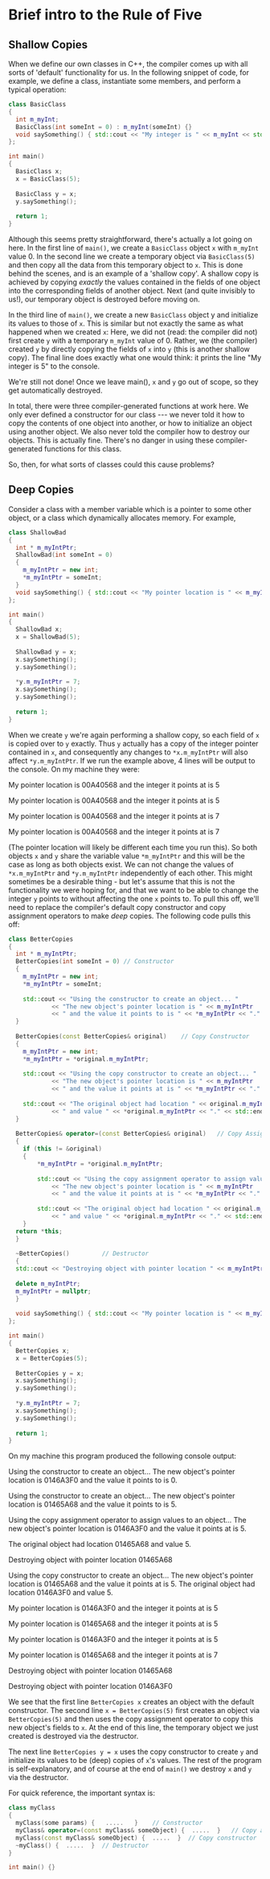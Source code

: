 # Brief intro to the Rule of Five

## Shallow Copies

When we define our own classes in C++, the compiler comes up with all sorts of 'default' functionality for us.  In the following snippet of code, for example, we define a class, instantiate some members, and perform a typical operation:

```C++
class BasicClass
{
  int m_myInt;
  BasicClass(int someInt = 0) : m_myInt(someInt) {}
  void saySomething() { std::cout << "My integer is " << m_myInt << std::endl; }
};

int main() 
{
  BasicClass x;  
  x = BasicClass(5);
 
  BasicClass y = x;  
  y.saySomething();
  
  return 1;
}
```

Although this seems pretty straightforward, there's actually a lot going on here.  In the first line of ```main()```, we create a ```BasicClass``` object ```x``` with ```m_myInt``` value 0.  In the second line we create a temporary object via ```BasicClass(5)``` and then copy all the data from this temporary object to ```x```.  This is done behind the scenes, and is an example of a 'shallow copy'.  A shallow copy is achieved by copying *exactly* the values contained in the fields of one object into the corresponding fields of another object.  Next (and quite invisibly to us!), our temporary object is destroyed before moving on.  

In the third line of ```main()```, we create a new ```BasicClass``` object y and initialize its values to those of ```x```.  This is similar but not exactly the same as what happened when we created ```x```:  Here, we did not (read: the compiler did not) first create ```y``` with a temporary ```m_myInt``` value of 0.  Rather, we (the compiler) created ```y``` by directly copying the fields of ```x``` into ```y``` (this is another shallow copy).  The final line does exactly what one would think: it prints the line "My integer is 5" to the console.  

We're still not done!  Once we leave main(), ```x``` and ```y``` go out of scope, so they get automatically destroyed.  

In total, there were three compiler-generated functions at work here.  We only ever defined a constructor for our class --- we never told it how to copy the contents of one object into another, or how to initialize an object using another object.  We also never told the compiler how to destroy our objects.  This is actually fine.  There's no danger in using these compiler-generated functions for this class.


So, then, for what sorts of classes could this cause problems?

## Deep Copies

Consider a class with a member variable which is a pointer to some other object, or a class which dynamically allocates memory.  For example, 

```C++
class ShallowBad
{
  int * m_myIntPtr;
  ShallowBad(int someInt = 0) 
  {
    m_myIntPtr = new int;
    *m_myIntPtr = someInt;
  }
  void saySomething() { std::cout << "My pointer location is " << m_myIntPtr << " and the integer it points at is " << *m_myIntPtr << std::endl; }
};

int main() 
{
  ShallowBad x;  
  x = ShallowBad(5);
 
  ShallowBad y = x;  
  x.saySomething();
  y.saySomething();
  
  *y.m_myIntPtr = 7;
  x.saySomething();
  y.saySomething();
  
  return 1;
}
```

When we create `y` we're again performing a shallow copy, so each field of `x` is copied over to `y` exactly.  Thus `y` actually has a copy of the integer pointer contained in `x`, and consequently any changes to `*x.m_myIntPtr` will also affect `*y.m_myIntPtr`.  If we run the example above, 4 lines will be output to the console.  On my machine they were:

My pointer location is 00A40568 and the integer it points at is 5

My pointer location is 00A40568 and the integer it points at is 5

My pointer location is 00A40568 and the integer it points at is 7

My pointer location is 00A40568 and the integer it points at is 7

(The pointer location will likely be different each time you run this).  So both objects `x` and `y` share the variable value `*m_myIntPtr` and this will be the case as long as both objects exist.  We can not change the values of `*x.m_myIntPtr` and `*y.m_myIntPtr` independently of each other.  This might sometimes be a desirable thing - but let's assume that this is not the functionality we were hoping for, and that we want to be able to change the integer `y` points to without affecting the one `x` points to.  To pull this off, we'll need to replace the compiler's default copy constructor and copy assignment operators to make *deep* copies.  The following code pulls this off:


```C++
class BetterCopies
{
  int * m_myIntPtr;
  BetterCopies(int someInt = 0) // Constructor
  {
    m_myIntPtr = new int;
    *m_myIntPtr = someInt;
    
    std::cout << "Using the constructor to create an object... "
			<< "The new object's pointer location is " << m_myIntPtr
			<< " and the value it points to is " << *m_myIntPtr << "." << std::endl;
  }
  
  BetterCopies(const BetterCopies& original)    // Copy Constructor
  {
    m_myIntPtr = new int;
    *m_myIntPtr = *original.m_myIntPtr;
    
    std::cout << "Using the copy constructor to create an object... " 
            << "The new object's pointer location is " << m_myIntPtr 
            << " and the value it points at is " << *m_myIntPtr << "." << std::endl;
            
    std::cout << "The original object had location " << original.m_myIntPtr 
            << " and value " << *original.m_myIntPtr << "." << std::endl;
  }
  
  BetterCopies& operator=(const BetterCopies& original)   // Copy Assignment
  {
    if (this != &original)
    {       
        *m_myIntPtr = *original.m_myIntPtr;
	
        std::cout << "Using the copy assignment operator to assign values to an object... " 
            << "The new object's pointer location is " << m_myIntPtr 
            << " and the value it points at is " << *m_myIntPtr << "." << std::endl;
            
        std::cout << "The original object had location " << original.m_myIntPtr 
            << " and value " << *original.m_myIntPtr << "." << std::endl; 
    }
  return *this;
  }
  
  ~BetterCopies()         // Destructor
  {
  std::cout << "Destroying object with pointer location " << m_myIntPtr << std::endl;
  
  delete m_myIntPtr;
  m_myIntPtr = nullptr;
  }
  
  void saySomething() { std::cout << "My pointer location is " << m_myIntPtr << " and the integer it points at is " << *m_myIntPtr << std::endl; }
};

int main() 
{
  BetterCopies x;  
  x = BetterCopies(5);
 
  BetterCopies y = x;  
  x.saySomething();
  y.saySomething();
  
  *y.m_myIntPtr = 7;
  x.saySomething();
  y.saySomething();
  
  return 1;
}
```


On my machine this program produced the following console output:


Using the constructor to create an object... The new object's pointer location is 0146A3F0 and the value it points to is 0.

Using the constructor to create an object... The new object's pointer location is 01465A68 and the value it points to is 5.

Using the copy assignment operator to assign values to an object... The new object's pointer location is 0146A3F0 and the value it points at is 5.

The original object had location 01465A68 and value 5.

Destroying object with pointer location 01465A68

Using the copy constructor to create an object... The new object's pointer location is 01465A68 and the value it points at is 5.
The original object had location 0146A3F0 and value 5.

My pointer location is 0146A3F0 and the integer it points at is 5

My pointer location is 01465A68 and the integer it points at is 5

My pointer location is 0146A3F0 and the integer it points at is 5

My pointer location is 01465A68 and the integer it points at is 7

Destroying object with pointer location 01465A68

Destroying object with pointer location 0146A3F0




We see that the first line `BetterCopies x` creates an object with the default constructor.  The second line `x = BetterCopies(5)` first creates an object via `BetterCopies(5)` and then uses the copy assignment operator to copy this new object's fields to `x`.  At the end of this line, the temporary object we just created is destroyed via the destructor.

The next line `BetterCopies y = x` uses the copy constructor to create `y` and initialize its values to be (deep) copies of `x`'s values.  The rest of the program is self-explanatory, and of course at the end of `main()` we destroy `x` and `y` via the destructor.



For quick reference, the important syntax is:

```C++
class myClass
{
  myClass(some params) {   .....   }    // Constructor
  myClass& operator=(const myClass& someObject) {  .....  }   // Copy assignment
  myClass(const myClass& someObject) {  .....  }  // Copy constructor
  ~myClass() {  .....  }  // Destructor
}
```










```C++
int main() {}
```








